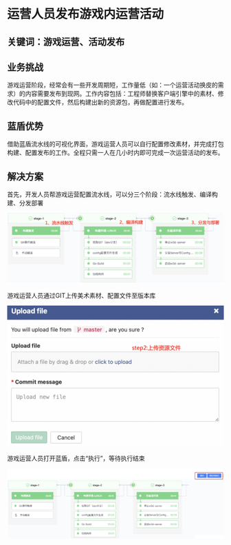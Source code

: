 # 运营人员发布游戏内运营活动


## 关键词：游戏运营、活动发布 <a id="&#x51C6;&#x5907;&#x4E8B;&#x9879;"></a>

## 业务挑战 <a id="&#x51C6;&#x5907;&#x4E8B;&#x9879;"></a>

游戏运营阶段，经常会有一些开发周期短，工作量低（如：一个运营活动换皮的需求）的内容需要发布到现网。工作内容包括：工程师替换客户端引擎中的素材、修改代码中的配置文件，然后构建出新的资源包，再做配置进行发布。

## 蓝盾优势 <a id="&#x51C6;&#x5907;&#x4E8B;&#x9879;"></a>

借助蓝盾流水线的可视化界面，游戏运营人员可以自行配置修改素材，并完成打包构建、配置发布的工作。全程只需一人在几小时内即可完成一次运营活动的发布。


## 解决方案 <a id="&#x51C6;&#x5907;&#x4E8B;&#x9879;"></a>

首先，开发人员帮游戏运营配置流水线，可以分三个阶段：流水线触发、编译构建、分发部署

![&#x56FE;1](../../../assets/scene-operators-upload-resources-a.png)

游戏运营人员通过GIT上传美术素材、配置文件至版本库

![&#x56FE;1](../../../assets/scene-operators-upload-resources-b.png)


游戏运营人员打开蓝盾，点击“执行”，等待执行结束

![&#x56FE;1](../../../assets/scene-operators-upload-resources-c.png)